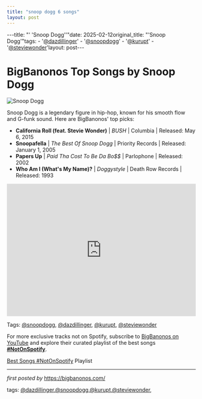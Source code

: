 ```yaml
---
title: "snoop dogg 6 songs"
layout: post
---
```

---title: "' 'Snoop Dogg''"date: 2025-02-12original_title: "'Snoop Dogg'"tags:  - '[@dazdillinger](/tags/dazdillinger/)'  - '[@snoopdogg](/tags/snoopdogg/)'  - '[@kurupt](/tags/kurupt/)'  - '[@steviewonder](/tags/steviewonder/)'layout: post---<h1>BigBanonos Top Songs by Snoop Dogg</h1><img alt="Snoop Dogg" src="https://64.media.tumblr.com/0dfb563c7e4cd0533ba211f0433df313/9e6d164d061b7837-a7/s540x810/f5ee4b463b41d0189fb9623e4548269190580dba.png" /> <p>Snoop Dogg is a legendary figure in hip-hop, known for his smooth flow and G-funk sound. Here are BigBanonos' top picks:</p> <ul> <li><strong>California Roll (feat. Stevie Wonder)</strong> | <em>BUSH</em> | Columbia | Released: May 6, 2015</li> <li><strong>Snoopafella</strong> | <em>The Best Of Snoop Dogg</em> | Priority Records | Released: January 1, 2005</li> <li><strong>Papers Up</strong> | <em>Paid Tha Cost To Be Da Bo$$</em> | Parlophone | Released: 2002</li> <li><strong>Who Am I (What's My Name)?</strong> | <em>Doggystyle</em> | Death Row Records | Released: 1993</li></ul> <div> <iframe allow="autoplay; clipboard-write; encrypted-media; fullscreen; picture-in-picture" frameborder="0" height="352" loading="lazy" src="https://open.spotify.com/embed/playlist/4HDYtPJX7YxAqmAbwfBMsH?utm_source=generator" width="100%"></iframe></div><p>Tags: [@snoopdogg](/tags/snoopdogg/), [@dazdillinger](/tags/dazdillinger/), [@kurupt](/tags/kurupt/), [@steviewonder](/tags/steviewonder/)</p><!--Subscribe and Playlist Links--><div>    <p>For more exclusive tracks not on Spotify, subscribe to <a href="https://www.youtube.com/[@BigBanonos](/tags/BigBanonos/)" target="_blank">BigBanonos on YouTube</a> and explore their curated playlist of the best songs <strong>[#NotOnSpotify](/tags/NotOnSpotify/)</strong>.</p>    <p><a href="https://www.youtube.com/playlist?list=PLtuNtuTatqI0kFahUCbtbfenC_ET5O_tr" target="_blank">Best Songs [#NotOnSpotify](/tags/NotOnSpotify/) Playlist<br /></a></p></div><hr /><p><em>first posted by</em> <a href="https://bigbanonos.com/" rel="noopener" target="_new">https://bigbanonos.com/</a></p><p>tags: [@dazdillinger](/tags/dazdillinger/),[@snoopdogg](/tags/snoopdogg/),[@kurupt](/tags/kurupt/),[@steviewonder](/tags/steviewonder/),</p>